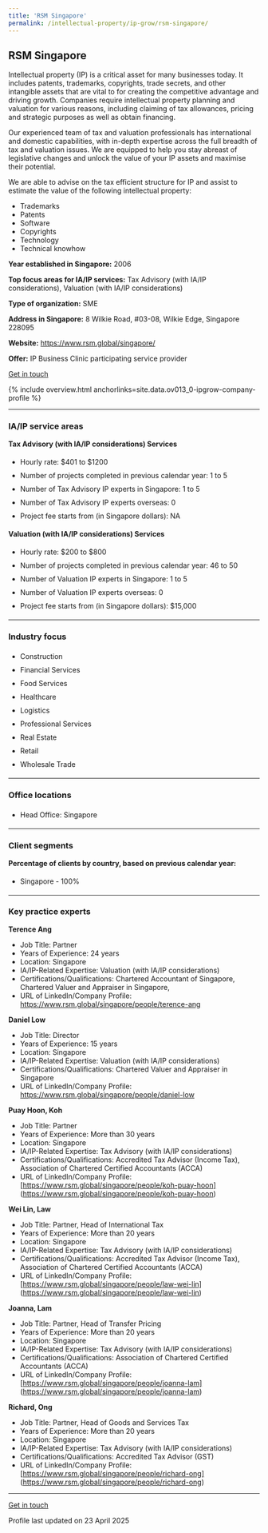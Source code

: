 ```yaml
---
title: 'RSM Singapore'
permalink: /intellectual-property/ip-grow/rsm-singapore/
---
```


## RSM Singapore

Intellectual property (IP) is a critical asset for many businesses today. It includes patents, trademarks, copyrights, trade secrets, and other intangible assets that are vital to for creating the competitive advantage and driving growth. Companies require intellectual property planning and valuation for various reasons, including claiming of tax allowances, pricing and strategic purposes as well as obtain financing.

Our experienced team of tax and valuation professionals has international and domestic capabilities, with in-depth expertise across the full breadth of tax and valuation issues. We are equipped to help you stay abreast of legislative changes and unlock the value of your IP assets and maximise their potential. 

We are able to advise on the tax efficient structure for IP and assist to estimate the value of the following intellectual property:

- Trademarks
- Patents
- Software
- Copyrights
- Technology
- Technical knowhow

<b>Year established in Singapore:</b> 2006

<b>Top focus areas for IA/IP services:</b> Tax Advisory (with IA/IP considerations), Valuation (with IA/IP considerations)

<b>Type of organization:</b> SME

<b>Address in Singapore:</b> 8 Wilkie Road, #03-08, Wilkie Edge, Singapore 228095

<b>Website:</b> <a href='https://www.rsm.global/singapore/'>https://www.rsm.global/singapore/</a>

<b>Offer:</b> IP Business Clinic participating service provider

<a class='btn' href='https://form.gov.sg/67d7d576d1d11769526ec01a' target='_blank' rel='noopener'>Get in touch</a>

{% include overview.html anchorlinks=site.data.ov013_0-ipgrow-company-profile %}

---
<a name='ip-related-service-areas'></a>
### IA/IP service areas

**Tax Advisory (with IA/IP considerations) Services**

<ul>
<li style='line-height: 27px; margin: 0px 0px !important'>Hourly rate:  $401 to $1200</li>
<li style='line-height: 27px; margin: 0px 0px !important'>Number of projects completed in previous calendar year: 1 to 5</li>
<li style='line-height: 27px; margin: 0px 0px !important'>Number of Tax Advisory IP experts in Singapore: 1 to 5</li>
<li style='line-height: 27px; margin: 0px 0px !important'>Number of Tax Advisory IP experts overseas: 0</li>
<li style='line-height: 27px; margin: 0px 0px !important'>Project fee starts from (in Singapore dollars):  NA</li>
</ul>

**Valuation (with IA/IP considerations) Services**

<ul>
<li style='line-height: 27px; margin: 0px 0px !important'>Hourly rate:  $200 to $800</li>
<li style='line-height: 27px; margin: 0px 0px !important'>Number of projects completed in previous calendar year: 46 to 50</li>
<li style='line-height: 27px; margin: 0px 0px !important'>Number of Valuation IP experts in Singapore: 1 to 5</li>
<li style='line-height: 27px; margin: 0px 0px !important'>Number of Valuation IP experts overseas: 0</li>
<li style='line-height: 27px; margin: 0px 0px !important'>Project fee starts from (in Singapore dollars):  $15,000</li>
</ul>

---
<a name='industry-focus'></a>
### Industry focus

<ul><li style='line-height: 27px; margin: 0px 0px !important'> Construction</li><li style='line-height: 27px; margin: 0px 0px !important'>Financial Services</li><li style='line-height: 27px; margin: 0px 0px !important'>Food Services</li><li style='line-height: 27px; margin: 0px 0px !important'>Healthcare</li><li style='line-height: 27px; margin: 0px 0px !important'>Logistics</li><li style='line-height: 27px; margin: 0px 0px !important'>Professional Services</li><li style='line-height: 27px; margin: 0px 0px !important'>Real Estate</li><li style='line-height: 27px; margin: 0px 0px !important'>Retail</li><li style='line-height: 27px; margin: 0px 0px !important'>Wholesale Trade</li></ul>

---
<a name='office-locations'></a>
### Office locations

<ul><li style='line-height: 27px; margin: 0px 0px !important'> Head Office: Singapore</li></ul>

---
<a name='client-segments'></a>
### Client segments

**Percentage of clients by country, based on previous calendar year:**

<ul><li style='line-height: 27px; margin: 0px 0px !important'> Singapore - 100%</li></ul>

---
<a name='key-practice-experts'></a>
### Key practice experts

**Terence Ang**

- Job Title: Partner
- Years of Experience: 24 years
- Location: Singapore
- IA/IP-Related Expertise: Valuation (with IA/IP considerations)
- Certifications/Qualifications: Chartered Accountant of Singapore, Chartered Valuer and Appraiser in Singapore, 
- URL of LinkedIn/Company Profile: <a href="https://www.rsm.global/singapore/people/terence-ang" target="_blank" rel="noopener">https://www.rsm.global/singapore/people/terence-ang</a>

**Daniel Low**

- Job Title: Director
- Years of Experience: 15 years
- Location: Singapore
- IA/IP-Related Expertise: Valuation (with IA/IP considerations)
- Certifications/Qualifications: Chartered Valuer and Appraiser in Singapore
- URL of LinkedIn/Company Profile: <a href="https://www.rsm.global/singapore/people/daniel-low" target="_blank" rel="noopener">https://www.rsm.global/singapore/people/daniel-low</a>

**Puay Hoon, Koh**

- Job Title: Partner
- Years of Experience: More than 30 years
- Location: Singapore
- IA/IP-Related Expertise: Tax Advisory (with IA/IP considerations)
- Certifications/Qualifications: Accredited Tax Advisor (Income Tax), Association of Chartered Certified Accountants (ACCA)
- URL of LinkedIn/Company Profile: [https://www.rsm.global/singapore/people/koh-puay-hoon] (https://www.rsm.global/singapore/people/koh-puay-hoon)

**Wei Lin, Law**

- Job Title: Partner, Head of International Tax
- Years of Experience: More than 20 years
- Location: Singapore
- IA/IP-Related Expertise: Tax Advisory (with IA/IP considerations)
- Certifications/Qualifications: Accredited Tax Advisor (Income Tax), Association of Chartered Certified Accountants (ACCA)
- URL of LinkedIn/Company Profile: [https://www.rsm.global/singapore/people/law-wei-lin] (https://www.rsm.global/singapore/people/law-wei-lin)

**Joanna, Lam**

- Job Title: Partner, Head of Transfer Pricing
- Years of Experience: More than 20 years
- Location: Singapore
- IA/IP-Related Expertise: Tax Advisory (with IA/IP considerations)
- Certifications/Qualifications: Association of Chartered Certified Accountants (ACCA)
- URL of LinkedIn/Company Profile: [https://www.rsm.global/singapore/people/joanna-lam] (https://www.rsm.global/singapore/people/joanna-lam)

**Richard, Ong**

- Job Title: Partner, Head of Goods and Services Tax
- Years of Experience: More than 20 years
- Location: Singapore
- IA/IP-Related Expertise: Tax Advisory (with IA/IP considerations)
- Certifications/Qualifications: Accredited Tax Advisor (GST)
- URL of LinkedIn/Company Profile: [https://www.rsm.global/singapore/people/richard-ong] (https://www.rsm.global/singapore/people/richard-ong)

---
<p>
<a class='btn' href='https://form.gov.sg/67d7d576d1d11769526ec01a' target='_blank' rel='noopener'>Get in touch</a>
</p>
Profile last updated on 23 April 2025
